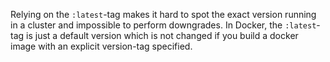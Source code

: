 Relying on the `:latest`-tag makes it hard to spot the exact version running in a cluster and impossible to perform downgrades.
In Docker, the `:latest`-tag is just a default version which is not changed if you build a docker image with an explicit version-tag specified.
